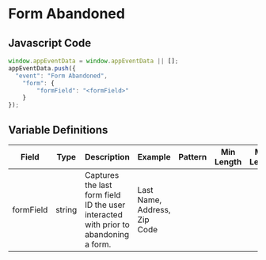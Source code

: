 # Form Abandoned

### 

## Javascript Code
```js
window.appEventData = window.appEventData || [];
appEventData.push({
  "event": "Form Abandoned",
    "form": {
        "formField": "<formField>"
    }
});
```

## Variable Definitions

|Field|Type|Description|Example|Pattern|Min Length|Max Length|Minimum|Maximum|Multiple Of|
| --- | --- | --- | --- | --- | --- | --- | --- | --- | --- |
|formField|string|Captures the last form field ID the user interacted with prior to abandoning a form.|Last Name, Address, Zip Code|||||||
